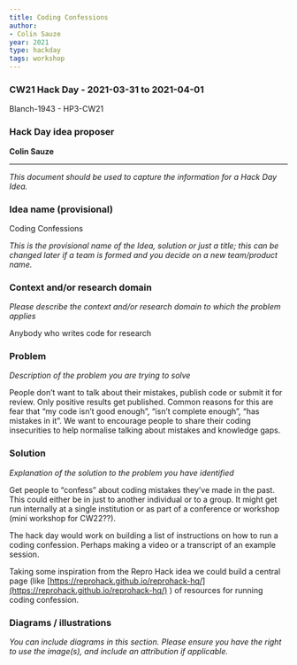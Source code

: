 ```yaml
---
title: Coding Confessions
author:
- Colin Sauze
year: 2021
type: hackday
tags: workshop
---
```




### CW21 Hack Day - 2021-03-31 to 2021-04-01

Blanch-1943 - HP3-CW21


### **Hack Day idea proposer**

**Colin Sauze**



---


_This document should be used to capture the information for a Hack Day Idea._


### **Idea name (provisional)**

Coding Confessions

_This is the provisional name of the Idea, solution or just a title; this can be changed later if a team is formed and you decide on a new team/product name._


### **Context and/or research domain**

_Please describe the context and/or research domain to which the problem applies_

Anybody who writes code for research


### **Problem**

_Description of the problem you are trying to solve_

People don’t want to talk about their mistakes, publish code or submit it for review. Only positive results get published. Common reasons for this are fear that “my code isn’t good enough”, “isn’t complete enough”, “has mistakes in it”. We want to encourage people to share their coding insecurities to help normalise talking about mistakes and knowledge gaps. 


### **Solution**

_Explanation of the solution to the problem you have identified_

Get people to “confess” about coding mistakes they’ve made in the past. This could either be in just to another individual or to a group. It might get run internally at a single institution or as part of a conference or workshop (mini workshop for CW22??).

The hack day would work on building a list of instructions on how to run a coding confession. Perhaps making a video or a transcript of an example session. 

Taking some inspiration from the Repro Hack idea we could build a central page (like [https://reprohack.github.io/reprohack-hq/](https://reprohack.github.io/reprohack-hq/) ) of resources for running coding confession.


### **Diagrams / illustrations**

_You can include diagrams in this section. Please ensure you have the right to use the image(s), and include an attribution if applicable._
